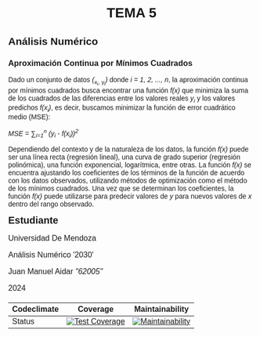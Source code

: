 <!DOCTYPE html>
<html lang="es">
<head>
  <meta charset="UTF-8">
  <meta name="viewport" content="width=device-width, initial-scale=1.0">
  <title>Tema 5: Aproximación Continua por Mínimos Cuadrados</title>
  <style>
    body {
      font-family: Arial, sans-serif;
    }
    .math {
      font-style: italic;
    }
    .subscript {
      vertical-align: sub;
      font-size: smaller;
    }
    .header {
      font-weight: bold;
      font-size: 20px;
      margin-bottom: 10px;
    }
    .details {
      font-size: 16px;
      margin-bottom: 20px;
    }
    .emphasis {
      font-style: italic;
    }
  </style>
</head>
<body>
  <h1 align="center">TEMA 5</h1>

  <h2>Análisis Numérico</h2>
  <h3>Aproximación Continua por Mínimos Cuadrados</h3>
  <p>Dado un conjunto de datos <span class="math">(</span><span class="subscript">x<sub>i</sub>, y<sub>i</sub></span><span class="math">)</span> donde <span class="math">i = 1, 2, ..., n</span>, la aproximación continua por mínimos cuadrados busca encontrar una función <span class="math">f(x)</span> que minimiza la suma de los cuadrados de las diferencias entre los valores reales <span class="math">y<sub>i</sub></span> y los valores predichos <span class="math">f(x<sub>i</sub>)</span>, es decir, buscamos minimizar la función de error cuadrático medio (MSE):</p>
  <p class="math">MSE = ∑<sub>i=1</sub><sup>n</sup> (y<sub>i</sub> - f(x<sub>i</sub>))<sup>2</sup></p>
  <p>Dependiendo del contexto y de la naturaleza de los datos, la función <span class="math">f(x)</span> puede ser una línea recta (regresión lineal), una curva de grado superior (regresión polinómica), una función exponencial, logarítmica, entre otras. La función <span class="math">f(x)</span> se encuentra ajustando los coeficientes de los términos de la función de acuerdo con los datos observados, utilizando métodos de optimización como el método de los mínimos cuadrados. Una vez que se determinan los coeficientes, la función <span class="math">f(x)</span> puede utilizarse para predecir valores de <span class="math">y</span> para nuevos valores de <span class="math">x</span> dentro del rango observado.</p>

  <div class="header">Estudiante</div>
  <div class="details">
    <p>Universidad De Mendoza</p>
    <p>Análisis Numérico '2030'</p>
    <p>Juan Manuel Aidar <span class="emphasis">"62005"</span></p>
    <p>2024</p>
  </div>

  <table>
    <thead>
      <tr>
        <th>Codeclimate</th>
        <th>Coverage</th>
        <th>Maintainability</th>
      </tr>
    </thead>
    <tbody>
      <tr>
        <td>Status</td>
        <td><a href="https://codeclimate.com/github/jaidar2003/analisis_numerico_2024/test_coverage"><img src="https://api.codeclimate.com/v1/badges/42d5837a844f641bb24f/test_coverage" alt="Test Coverage"></a></td>
        <td><a href="https://codeclimate.com/github/jaidar2003/analisis_numerico_2024/maintainability"><img src="https://api.codeclimate.com/v1/badges/42d5837a844f641bb24f/maintainability" alt="Maintainability"></a></td>
      </tr>
    </tbody>
  </table>

</body>
</html>
